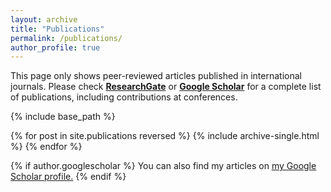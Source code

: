 ```yaml
---
layout: archive
title: "Publications"
permalink: /publications/
author_profile: true
---
```


This page only shows peer-reviewed articles published in international journals. Please check __[ResearchGate](https://www.researchgate.net/profile/Bram_Van_Der_Heijde)__ or __[Google Scholar](https://scholar.google.be/citations?user=DoLXRvAAAAAJ&hl=nl)__ for a complete list of publications, including contributions at conferences.

{% include base_path %}

{% for post in site.publications reversed %}
  {% include archive-single.html %}
{% endfor %}

{% if author.googlescholar %}
  You can also find my articles on <u><a href="{{author.googlescholar}}">my Google Scholar profile</a>.</u>
{% endif %}

